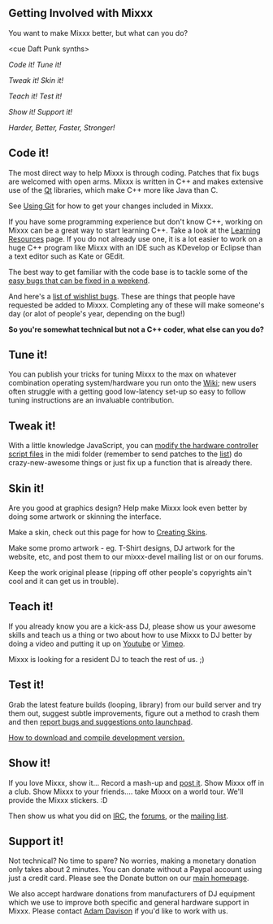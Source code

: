 ## Getting Involved with Mixxx

You want to make Mixxx better, but what can you do?

\<cue Daft Punk synths\>

*Code it\! Tune it\!*

*Tweak it\! Skin it\!*

*Teach it\! Test it\!*

*Show it\! Support it\!*

*Harder, Better, Faster, Stronger\!*

## Code it\!

The most direct way to help Mixxx is through coding. Patches that fix
bugs are welcomed with open arms. Mixxx is written in C++ and makes
extensive use of the [Qt](http://www.qtsoftware.com/) libraries, which
make C++ more like Java than C.

See [Using Git](Using%20Git) for how to get your changes included in
Mixxx.

If you have some programming experience but don't know C++, working on
Mixxx can be a great way to start learning C++. Take a look at the
[Learning Resources](Learning%20Resources) page. If you do not already
use one, it is a lot easier to work on a huge C++ program like Mixxx
with an IDE such as KDevelop or Eclipse than a text editor such as Kate
or GEdit.

The best way to get familiar with the code base is to tackle some of the
[easy bugs that can be fixed in a
weekend](https://bugs.launchpad.net/mixxx/+bugs?field.searchtext=&orderby=-importance&field.status%3Alist=NEW&field.status%3Alist=EXPIRED&field.status%3Alist=CONFIRMED&field.status%3Alist=TRIAGED&field.status%3Alist=INPROGRESS&field.status%3Alist=INCOMPLETE_WITH_RESPONSE&field.status%3Alist=INCOMPLETE_WITHOUT_RESPONSE&assignee_option=any&field.assignee=&field.bug_reporter=&field.bug_supervisor=&field.bug_commenter=&field.subscriber=&field.tag=easy+weekend&field.tags_combinator=ANY&field.has_cve.used=&field.omit_dupes.used=&field.omit_dupes=on&field.affects_me.used=&field.has_patch.used=&field.has_branches.used=&field.has_no_branches.used=&field.has_blueprints.used=&field.has_no_blueprints.used=&search=Search).

And here's a [list of wishlist
bugs](https://bugs.launchpad.net/mixxx/+bugs?field.searchtext=&orderby=-importance&field.status%3Alist=NEW&field.status%3Alist=EXPIRED&field.status%3Alist=CONFIRMED&field.status%3Alist=TRIAGED&field.status%3Alist=INPROGRESS&field.status%3Alist=INCOMPLETE_WITH_RESPONSE&field.status%3Alist=INCOMPLETE_WITHOUT_RESPONSE&field.importance%3Alist=WISHLIST&assignee_option=any&field.assignee=&field.bug_reporter=&field.bug_supervisor=&field.bug_commenter=&field.subscriber=&field.tag=&field.tags_combinator=ANY&field.has_cve.used=&field.omit_dupes.used=&field.omit_dupes=on&field.affects_me.used=&field.has_patch.used=&field.has_branches.used=&field.has_no_branches.used=&field.has_blueprints.used=&field.has_no_blueprints.used=&search=Search).
These are things that people have requested be added to Mixxx.
Completing any of these will make someone's day (or alot of people's
year, depending on the bug\!)

**So you're somewhat technical but not a C++ coder, what else can you
do?**

## Tune it\!

You can publish your tricks for tuning Mixxx to the max on whatever
combination operating system/hardware you run onto the
[Wiki](http://mixxx.org/wiki/); new users often struggle with a getting
good low-latency set-up so easy to follow tuning instructions are an
invaluable contribution.

## Tweak it\!

With a little knowledge JavaScript, you can [modify the hardware
controller script files](midi_scripting) in the midi folder (remember to
send patches to the
[list](https://lists.sourceforge.net/lists/listinfo/mixxx-devel)) do
crazy-new-awesome things or just fix up a function that is already
there.

## Skin it\!

Are you good at graphics design? Help make Mixxx look even better by
doing some artwork or skinning the interface.

Make a skin, check out this page for how to [Creating
Skins](Creating%20Skins).

Make some promo artwork - eg. T-Shirt designs, DJ artwork for the
website, etc, and post them to our mixxx-devel mailing list or on our
forums.

Keep the work original please (ripping off other people's copyrights
ain't cool and it can get us in trouble).

## Teach it\!

If you already know you are a kick-ass DJ, please show us your awesome
skills and teach us a thing or two about how to use Mixxx to DJ better
by doing a video and putting it up on
[Youtube](http://www.youtube.com/results?search_query=mixxx) or
[Vimeo](http://www.vimeo.com/videos/search:mixxx).

Mixxx is looking for a resident DJ to teach the rest of us. ;)

## Test it\!

Grab the latest feature builds (looping, library) from our build server
and try them out, suggest subtle improvements, figure out a method to
crash them and then [report bugs and suggestions onto
launchpad](https://bugs.launchpad.net/mixxx).

[How to download and compile development
version.](How%20to%20download%20and%20compile%20development%20version.)

## Show it\!

If you love Mixxx, show it... Record a mash-up and [post
it](http://soundcloud.com/). Show Mixxx off in a club. Show Mixxx to
your friends.... take Mixxx on a world tour. We'll provide the Mixxx
stickers. :D

Then show us what you did on [IRC](irc://freenode.net/#mixxx), the
[forums](http://mixxx.org/forums/), or the [mailing
list](https://lists.sourceforge.net/lists/listinfo/mixxx-devel).

## Support it\!

Not technical? No time to spare? No worries, making a monetary donation
only takes about 2 minutes. You can donate without a Paypal account
using just a credit card. Please see the Donate button on our [main
homepage](http://mixxx.org/).

We also accept hardware donations from manufacturers of DJ equipment
which we use to improve both specific and general hardware support in
Mixxx. Please contact [Adam Davison](adamd@mixxx.org) if you'd like to
work with us.
